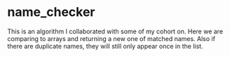 # name_checker
This is an algorithm I collaborated with some of my cohort on.  Here we are comparing to arrays and returning a new one of matched names. Also if there are duplicate names, they will still only appear once in the list.
